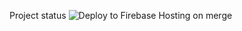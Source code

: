 Project status
![Deploy to Firebase Hosting on merge](https://github.com/s3719046/SpaceX/workflows/Deploy%20to%20Firebase%20Hosting%20on%20merge/badge.svg)
